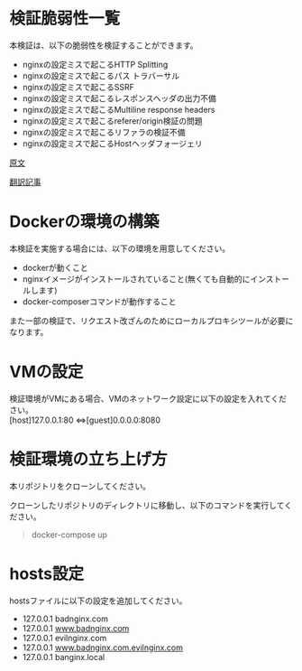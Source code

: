 # 検証脆弱性一覧
本検証は、以下の脆弱性を検証することができます。
* nginxの設定ミスで起こるHTTP Splitting
* nginxの設定ミスで起こるパス トラバーサル
* nginxの設定ミスで起こるSSRF
* nginxの設定ミスで起こるレスポンスヘッダの出力不備
* nginxの設定ミスで起こるMultiline response headers
* nginxの設定ミスで起こるreferer/origin検証の問題
* nginxの設定ミスで起こるリファラの検証不備
* nginxの設定ミスで起こるHostヘッダフォージェリ

[原文](https://github.com/yandex/gixy/tree/master/docs/en/plugins)

[翻訳記事](https://qiita.com/no1zy_sec)

# Dockerの環境の構築
本検証を実施する場合には、以下の環境を用意してください。
* dockerが動くこと
* nginxイメージがインストールされていること(無くても自動的にインストールします)
* docker-composerコマンドが動作すること

また一部の検証で、リクエスト改ざんのためにローカルプロキシツールが必要になります。

# VMの設定
検証環境がVMにある場合、VMのネットワーク設定に以下の設定を入れてください。  
[host]127.0.0.1:80 <=>[guest]0.0.0.0:8080

# 検証環境の立ち上げ方
本リポジトリをクローンしてください。

クローンしたリポジトリのディレクトリに移動し、以下のコマンドを実行してください。
> docker-compose up

# hosts設定
hostsファイルに以下の設定を追加してください。

- 127.0.0.1 badnginx.com
- 127.0.0.1 www.badnginx.com
- 127.0.0.1 evilnginx.com
- 127.0.0.1 www.badnginx.com.evilnginx.com
- 127.0.0.1 banginx.local